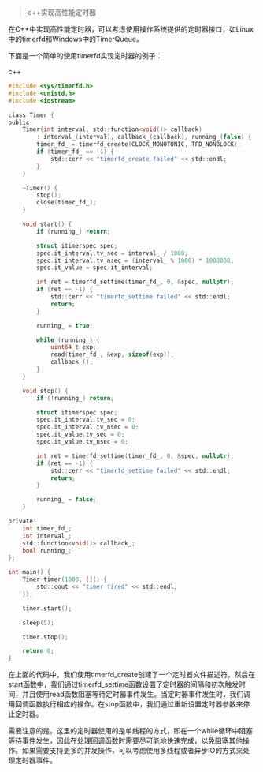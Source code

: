 > c++实现高性能定时器

在C++中实现高性能定时器，可以考虑使用操作系统提供的定时器接口，如Linux中的timerfd和Windows中的TimerQueue。

下面是一个简单的使用timerfd实现定时器的例子：

c++

```c
#include <sys/timerfd.h>
#include <unistd.h>
#include <iostream>

class Timer {
public:
    Timer(int interval, std::function<void()> callback) 
        : interval_(interval), callback_(callback), running_(false) {
        timer_fd_ = timerfd_create(CLOCK_MONOTONIC, TFD_NONBLOCK);
        if (timer_fd_ == -1) {
            std::cerr << "timerfd_create failed" << std::endl;
        }
    }

    ~Timer() {
        stop();
        close(timer_fd_);
    }

    void start() {
        if (running_) return;

        struct itimerspec spec;
        spec.it_interval.tv_sec = interval_ / 1000;
        spec.it_interval.tv_nsec = (interval_ % 1000) * 1000000;
        spec.it_value = spec.it_interval;

        int ret = timerfd_settime(timer_fd_, 0, &spec, nullptr);
        if (ret == -1) {
            std::cerr << "timerfd_settime failed" << std::endl;
            return;
        }

        running_ = true;

        while (running_) {
            uint64_t exp;
            read(timer_fd_, &exp, sizeof(exp));
            callback_();
        }
    }

    void stop() {
        if (!running_) return;

        struct itimerspec spec;
        spec.it_interval.tv_sec = 0;
        spec.it_interval.tv_nsec = 0;
        spec.it_value.tv_sec = 0;
        spec.it_value.tv_nsec = 0;

        int ret = timerfd_settime(timer_fd_, 0, &spec, nullptr);
        if (ret == -1) {
            std::cerr << "timerfd_settime failed" << std::endl;
            return;
        }

        running_ = false;
    }

private:
    int timer_fd_;
    int interval_;
    std::function<void()> callback_;
    bool running_;
};

int main() {
    Timer timer(1000, []() {
        std::cout << "timer fired" << std::endl;
    });

    timer.start();

    sleep(5);

    timer.stop();

    return 0;
}
```

在上面的代码中，我们使用timerfd\_create创建了一个定时器文件描述符。然后在start函数中，我们通过timerfd\_settime函数设置了定时器的间隔和初次触发时间，并且使用read函数阻塞等待定时器事件发生。当定时器事件发生时，我们调用回调函数执行相应的操作。在stop函数中，我们通过重新设置定时器参数来停止定时器。

需要注意的是，这里的定时器使用的是单线程的方式，即在一个while循环中阻塞等待事件发生，因此在处理回调函数时需要尽可能地快速完成，以免阻塞其他操作。如果需要支持更多的并发操作，可以考虑使用多线程或者异步IO的方式来处理定时器事件。